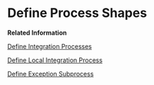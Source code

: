 <!-- loiob573574b5b724b52993e0e44814eb10a -->

# Define Process Shapes

**Related Information**  


[Define Integration Processes](define-integration-processes-d704f5c.md "You use an Integration Process to define the steps to process the message transfer between the sender and receiver systems.")

[Define Local Integration Process](define-local-integration-process-520341a.md "You use the local integration process to simplify your integration process. You can break down the main integration process into smaller fragments by using local integration processes. You combine these fragments to achieve your main integration process.")

[Define Exception Subprocess](define-exception-subprocess-690e078.md "")

